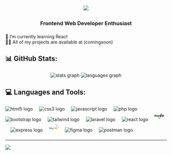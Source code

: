 <h1 align="center">
    <img src="https://readme-typing-svg.herokuapp.com/?font=Righteous&size=35&center=true&vCenter=true&width=500&height=70&duration=4000&lines=Hi+There!+👋;+I'm+Ammar+Ismail+Khocan!;" />
</h1>

###

<h3 align="center">Frontend Web Developer Enthusiast</h3>

###

<p align="left">🌱 I’m currently learning React<br>👨‍💻 All of my projects are available at (comingsoon)</p>

###

<h2 align="left">📊 GitHub Stats:</h2>

###

<div align="center">
 <img src="https://github-readme-stats.vercel.app/api?username=ammarkhocan&hide_title=false&hide_rank=false&show_icons=true&include_all_commits=true&count_private=true&disable_animations=false&theme=discord_old_blurple&locale=en&hide_border=false&order=1" height="150" alt="stats graph"  />
  <img src="https://github-readme-stats.vercel.app/api/top-langs?username=ammarkhocan&locale=en&hide_title=false&layout=compact&card_width=320&langs_count=5&theme=tokyonight&hide_border=false" height="150" alt="languages graph"  />
</div>

###

<h2 align="left">💻 Languages and Tools:</h2>

###

<div align="left">
<img src="https://cdn.jsdelivr.net/gh/devicons/devicon/icons/html5/html5-original.svg" height="30" alt="html5 logo" />
<img width="12" />
<img src="https://cdn.jsdelivr.net/gh/devicons/devicon/icons/css3/css3-original.svg" height="30" alt="css3 logo" />
<img width="12" />
<img src="https://cdn.jsdelivr.net/gh/devicons/devicon/icons/javascript/javascript-original.svg" height="30" alt="javascript logo" />
<img width="12" />
<img src="https://cdn.jsdelivr.net/gh/devicons/devicon/icons/php/php-original.svg" height="30" alt="php logo" />
<img width="12" />
<img src="https://cdn.jsdelivr.net/gh/devicons/devicon/icons/bootstrap/bootstrap-original.svg" height="30" alt="bootstrap logo" />
<img width="12" />
<img src="https://www.vectorlogo.zone/logos/tailwindcss/tailwindcss-icon.svg" height="30" alt="tailwind logo" />
<img width="12" />
<img src="https://cdn.jsdelivr.net/gh/devicons/devicon/icons/laravel/laravel-original.svg" height="30" alt="laravel logo" />
<img width="12" />
<img src="https://cdn.jsdelivr.net/gh/devicons/devicon/icons/react/react-original.svg" height="30" alt="react logo" />
<img width="12" />
<img src="https://raw.githubusercontent.com/devicons/devicon/master/icons/nodejs/nodejs-original-wordmark.svg" height="30" alt="nodejs logo" />
<img width="12" />
<img src="https://cdn.jsdelivr.net/gh/devicons/devicon/icons/express/express-original.svg" height="30" alt="express logo" />
<img width="12" />
<img src="https://raw.githubusercontent.com/devicons/devicon/master/icons/mysql/mysql-original-wordmark.svg" height="30" alt="mysql logo" />
<img width="12" />
<img src="https://cdn.jsdelivr.net/gh/devicons/devicon/icons/figma/figma-original.svg" height="30" alt="figma logo" />
<img width="12" />
<img src="https://www.vectorlogo.zone/logos/getpostman/getpostman-icon.svg" height="30" alt="postman logo" />
<img width="12" />

</div>

###
---
[![](https://visitcount.itsvg.in/api?id=ammarkhocan&icon=5&color=12)](https://visitcount.itsvg.in)

###
